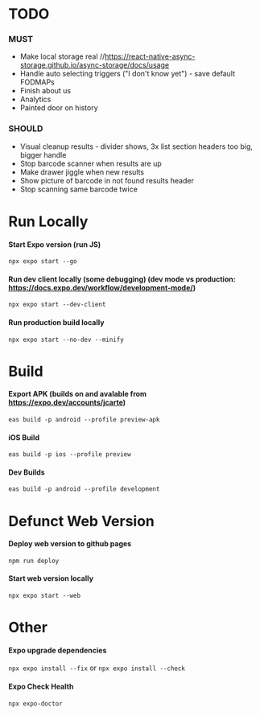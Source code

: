  # TODO

 ### MUST
 - Make local storage real //https://react-native-async-storage.github.io/async-storage/docs/usage
 - Handle auto selecting triggers ("I don't know yet") - save default FODMAPs
 - Finish about us
 - Analytics
 - Painted door on history

 ### SHOULD
 - Visual cleanup results - divider shows, 3x list section headers too big, bigger handle
 - Stop barcode scanner when results are up
 - Make drawer jiggle when new results
 - Show picture of barcode in not found results header
 - Stop scanning same barcode twice
 




# Run Locally

#### Start Expo version (run JS)
`npx expo start --go`

#### Run dev client locally (some debugging) (dev mode vs production: https://docs.expo.dev/workflow/development-mode/)
`npx expo start --dev-client`

#### Run production build locally
`npx expo start --no-dev --minify`

# Build

#### Export APK (builds on and avalable from https://expo.dev/accounts/jcarte)
`eas build -p android --profile preview-apk`

#### iOS Build
`eas build -p ios --profile preview`

#### Dev Builds
`eas build -p android --profile development`




# Defunct Web Version

#### Deploy web version to github pages
`npm run deploy`

#### Start web version locally
`npx expo start --web`



# Other

#### Expo upgrade dependencies
`npx expo install --fix`
or
`npx expo install --check`

#### Expo Check Health
`npx expo-doctor`
